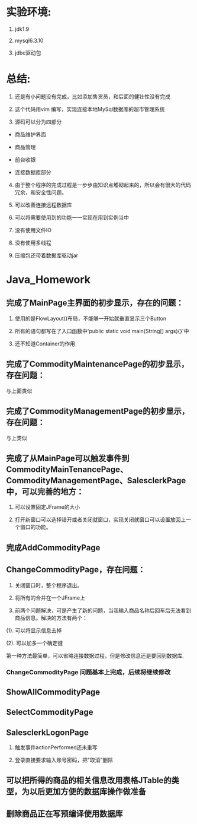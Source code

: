 # 实验环境:

1. jdk1.9

2. mysql6.3.10

3. jdbc驱动包

# 总结:
1. 还是有小问题没有完成，比如添加售货员，和后面的健壮性没有完成

2. 这个代码用vim 编写，实现连接本地MySql数据库的超市管理系统

3. 源码可以分为四部分
  * 商品维护界面

  * 商品管理

  * 前台收银

  * 连接数据库部分

4. 由于整个程序的完成过程是一步步由知识点堆砌起来的，所以会有很大的代码冗余，和安全性问题。

5. 可以改善连接远程数据库

6. 可以将需要使用到的功能一一实现在用到实例当中

7. 没有使用文件IO

8. 没有使用多线程

9. 压缩包还带着数据库驱动jar



# Java_Homework

## 完成了MainPage主界面的初步显示，存在的问题：

1. 使用的是FlowLayout()布局，不能够一开始就垂直显示三个Button

2. 所有的语句都写在了入口函数中'public static void main(String[] args){}'中

3. 还不知道Container的作用

## 完成了CommodityMaintenancePage的初步显示，存在问题：

与上面类似

## 完成了CommodityManagementPage的初步显示，存在问题：

与上类似

## 完成了从MainPage可以触发事件到CommodityMainTenancePage、CommodityManagementPage、SalesclerkPage中，可以完善的地方：

1. 可以设置固定JFrame的大小

2. 打开新窗口可以选择错开或者关闭就窗口，实现关闭就窗口可以设置放回上一个窗口的功能。

## 完成AddCommodityPage

## ChangeCommodityPage，存在问题：

1. 关闭窗口时，整个程序退出。

2. 将所有的合并在一个JFrame上 

3. 前两个问题解决，可是产生了新的问题，当我输入商品名称后回车后无法看到商品信息。解决的方法有两个：

(1). 可以将显示信息去掉

(2). 可以加多一个确定键

第一种方法最简单，可以省略连接数据过程，但是修改信息还是要回到数据库.


### ChangeCommodityPage 问题基本上完成，后续将继续修改

## ShowAllCommodityPage

## SelectCommodityPage

## SalesclerkLogonPage

1. 触发事件actionPerformed还未重写

2. 登录直接要求输入账号密码，把"取消"删除

## 可以把所得的商品的相关信息改用表格JTable的类型，为以后更加方便的数据库操作做准备

## 删除商品正在写预编译使用数据库
